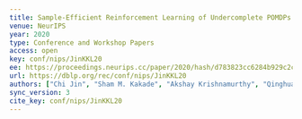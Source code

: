 ```yaml
---
title: Sample-Efficient Reinforcement Learning of Undercomplete POMDPs.
venue: NeurIPS
year: 2020
type: Conference and Workshop Papers
access: open
key: conf/nips/JinKKL20
ee: https://proceedings.neurips.cc/paper/2020/hash/d783823cc6284b929c2cd8df2167d212-Abstract.html
url: https://dblp.org/rec/conf/nips/JinKKL20
authors: ["Chi Jin", "Sham M. Kakade", "Akshay Krishnamurthy", "Qinghua Liu"]
sync_version: 3
cite_key: conf/nips/JinKKL20
---
```

